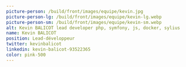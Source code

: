 ```yaml
---
picture-person: /build/front/images/equipe/kevin.jpg
picture-person-lg: /build/front/images/equipe/kevin-lg.webp
picture-person-sm: /build/front/images/equipe/kevin-sm.webp
alt: Kevin BALICOT lead developer php, symfony, js, docker, sylius
name: Kevin BALICOT
position: Lead-développeur
twitter: kevinbalicot
linkedin: kevin-balicot-93522365
color: pink-500
---
```

